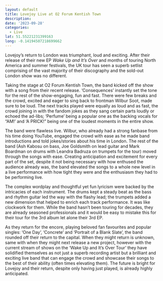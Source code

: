 ```yaml
---
layout: default
title: Lovejoy Live at O2 Forum Kentish Town
description:
date: '2023-09-28'
categories:
  - Live
lat: 51.55221231399163
long: -0.14194507218699662
---
```


Lovejoy’s return to London was triumphant, loud and exciting. After their release of their new EP _Wake Up and It’s Over_ and months of touring North America and summer festivals, the UK tour has seen a superb setlist comprising of the vast majority of their discography and the sold-out London show was no different.

Taking the stage at O2 Forum Kentish Town, the band kicked off the show with a song from their recent release. ‘Consequences’ instantly set the tone for the rest of the show-engaging, fun and fast. There were few breaks and the crowd, excited and eager to sing back to frontman Wilbur Soot, made sure to be loud. The next tracks played were equally as loud and as fast, the crowd joining in with the fandom jokes as they sang certain parts loudly or echoed the ad-libs; ‘Perfume’ being a popular one as the backing vocals for “AM!’ and ‘A PRICK!” being one of the loudest moments in the entire show.

The band were flawless live. Wilbur, who already had a strong fanbase from his time doing YouTube, engaged the crowd with ease as he made band introductions and told jokes/stories about his time in London. The rest of the band (Ash Kabosu on bass, Joe Goldsmith on lead guitar and Mark Boardman on drums with Leandra Badruza on trumpets for the tour) moved through the songs with ease. Creating anticipation and excitement for every part of the set, despite it not being necessary with how enthused the audience already was, the band elevated the songs to a whole new level in a live performance with how tight they were and the enthusiasm they had to be performing live.

The complex wordplay and thoughtful yet fun lyricism were backed by the intricacies of each instrument. The drums kept a steady beat as the bass and rhythm guitar led the way with the flashy lead; the trumpets added a new dimension that helped to enrich each track performance. It was like clockwork for them. While the band hasn’t been touring for decades, they are already seasoned professionals and it would be easy to mistake this for their tour for the 3rd album let alone their 3rd EP.

As they return for the encore, playing beloved fan favourites and popular singles: ‘One Day’, ‘Concrete’ and ‘Portrait of a Blank Slate’, the band rounded off their return to the capital. When they might return is unknown, same with when they might next release a new project, however with the current stream of shows on the ‘Wake Up and It’s Over Tour’ they have solidified themselves as not just a superb recording artist but a brilliant and exciting live band that can engage the crowd and showcase their songs to the best of their ability (often times elevating them). The future is bright for Lovejoy and their return, despite only having just played, is already highly anticipated.

